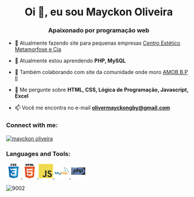 <h1 align="center">Oi 👋, eu sou Mayckon Oliveira</h1>
<h3 align="center">Apaixonado por programação web</h3>

- 🔭 Atualmente fazendo site para pequenas empresas [Centro Estético Metamorfose e Cia](https://metamorfose-cia.criarsite.online/index.html)

- 🌱 Atualmente estou aprendendo **PHP, MySQL**

- 👯 Também colaborando com site da comunidade onde moro [AMOB B.P II](https://amob-bp2.criarsite.online/index.html)

- 💬 Me pergunte sobre **HTML, CSS, Lógica de Programação, Javascript, Excel**

- 📫 Você me encontra no e-mail **olivermayckongby@gmail.com**

<h3 align="left">Connect with me:</h3>
<p align="left">
<a href="https://fb.com/mayckon oliveira" target="blank"><img align="center" src="https://raw.githubusercontent.com/rahuldkjain/github-profile-readme-generator/master/src/images/icons/Social/facebook.svg" alt="mayckon oliveira" height="30" width="40" /></a>
</p>

<h3 align="left">Languages and Tools:</h3>
<p align="left"> <a href="https://www.w3schools.com/css/" target="_blank" rel="noreferrer"> <img src="https://raw.githubusercontent.com/devicons/devicon/master/icons/css3/css3-original-wordmark.svg" alt="css3" width="40" height="40"/> </a> <a href="https://www.w3.org/html/" target="_blank" rel="noreferrer"> <img src="https://raw.githubusercontent.com/devicons/devicon/master/icons/html5/html5-original-wordmark.svg" alt="html5" width="40" height="40"/> </a> <a href="https://developer.mozilla.org/en-US/docs/Web/JavaScript" target="_blank" rel="noreferrer"> <img src="https://raw.githubusercontent.com/devicons/devicon/master/icons/javascript/javascript-original.svg" alt="javascript" width="40" height="40"/> </a> <a href="https://www.mysql.com/" target="_blank" rel="noreferrer"> <img src="https://raw.githubusercontent.com/devicons/devicon/master/icons/mysql/mysql-original-wordmark.svg" alt="mysql" width="40" height="40"/> </a> <a href="https://www.php.net" target="_blank" rel="noreferrer"> <img src="https://raw.githubusercontent.com/devicons/devicon/master/icons/php/php-original.svg" alt="php" width="40" height="40"/> </a> </p>

<p><img align="center" src="https://github-readme-stats.vercel.app/api/top-langs?username=9002&show_icons=true&locale=en&layout=compact" alt="9002" /></p>


<!---
- 👋 Hi, I’m @9092
- 👀 I’m interested in ...
- 🌱 I’m currently learning ...
- 💞️ I’m looking to collaborate on ...
- 📫 How to reach me ...


9092/9092 is a ✨ special ✨ repository because its `README.md` (this file) appears on your GitHub profile.
You can click the Preview link to take a look at your changes.
--->
